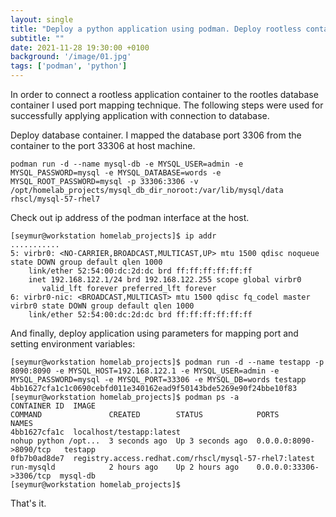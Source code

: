 ```yaml
---
layout: single
title: "Deploy a python application using podman. Deploy rootless container and connect podmanized database container" 
subtitle: ""
date: 2021-11-28 19:30:00 +0100
background: '/image/01.jpg'
tags: ['podman', 'python']
---
```


In order to connect a rootless application container to the rootles database container I used port mapping technique. The following steps were used for successfully applying application with connection to database.

Deploy database container. I mapped the database port 3306 from the container to the port 33306 at host machine. 

````
podman run -d --name mysql-db -e MYSQL_USER=admin -e MYSQL_PASSWORD=mysql -e MYSQL_DATABASE=words -e MYSQL_ROOT_PASSWORD=mysql -p 33306:3306 -v /opt/homelab_projects/mysql_db_dir_noroot:/var/lib/mysql/data rhscl/mysql-57-rhel7
````

Check out ip address of the podman interface at the host.

````
[seymur@workstation homelab_projects]$ ip addr
...........
5: virbr0: <NO-CARRIER,BROADCAST,MULTICAST,UP> mtu 1500 qdisc noqueue state DOWN group default qlen 1000
    link/ether 52:54:00:dc:2d:dc brd ff:ff:ff:ff:ff:ff
    inet 192.168.122.1/24 brd 192.168.122.255 scope global virbr0
       valid_lft forever preferred_lft forever
6: virbr0-nic: <BROADCAST,MULTICAST> mtu 1500 qdisc fq_codel master virbr0 state DOWN group default qlen 1000
    link/ether 52:54:00:dc:2d:dc brd ff:ff:ff:ff:ff:ff
````

And finally, deploy application using parameters for mapping port and setting environment variables:

````
[seymur@workstation homelab_projects]$ podman run -d --name testapp -p 8090:8090 -e MYSQL_HOST=192.168.122.1 -e MYSQL_USER=admin -e MYSQL_PASSWORD=mysql -e MYSQL_PORT=33306 -e MYSQL_DB=words testapp
4bb1627cfa1c1c0690cebfd011e340162ead9f50143bde5269e90f24bbe10f83
[seymur@workstation homelab_projects]$ podman ps -a
CONTAINER ID  IMAGE                                                                                                      COMMAND               CREATED        STATUS            PORTS                    NAMES
4bb1627cfa1c  localhost/testapp:latest                                                                                   nohup python /opt...  3 seconds ago  Up 3 seconds ago  0.0.0.0:8090->8090/tcp   testapp
0fb7b0ad8de7  registry.access.redhat.com/rhscl/mysql-57-rhel7:latest                                                     run-mysqld            2 hours ago    Up 2 hours ago    0.0.0.0:33306->3306/tcp  mysql-db
[seymur@workstation homelab_projects]$ 

````

That's it.